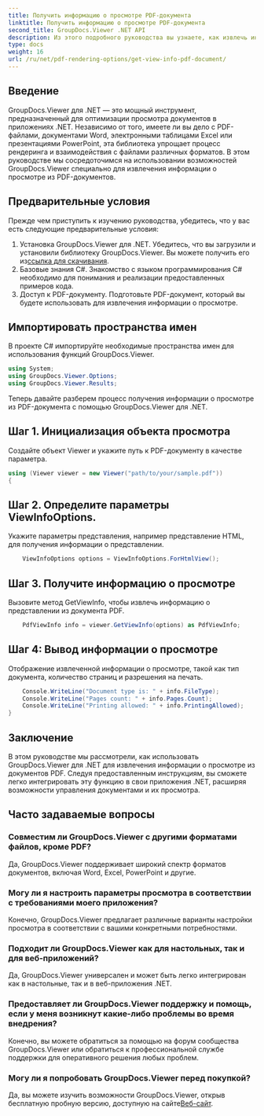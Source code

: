```yaml
---
title: Получить информацию о просмотре PDF-документа
linktitle: Получить информацию о просмотре PDF-документа
second_title: GroupDocs.Viewer .NET API
description: Из этого подробного руководства вы узнаете, как извлечь информацию о просмотре из PDF-документов с помощью GroupDocs.Viewer для .NET.
type: docs
weight: 16
url: /ru/net/pdf-rendering-options/get-view-info-pdf-document/
---
```

## Введение
GroupDocs.Viewer для .NET — это мощный инструмент, предназначенный для оптимизации просмотра документов в приложениях .NET. Независимо от того, имеете ли вы дело с PDF-файлами, документами Word, электронными таблицами Excel или презентациями PowerPoint, эта библиотека упрощает процесс рендеринга и взаимодействия с файлами различных форматов. В этом руководстве мы сосредоточимся на использовании возможностей GroupDocs.Viewer специально для извлечения информации о просмотре из PDF-документов.
## Предварительные условия
Прежде чем приступить к изучению руководства, убедитесь, что у вас есть следующие предварительные условия:
1.  Установка GroupDocs.Viewer для .NET. Убедитесь, что вы загрузили и установили библиотеку GroupDocs.Viewer. Вы можете получить его из[ссылка для скачивания](https://releases.groupdocs.com/viewer/net/).   
2. Базовые знания C#. Знакомство с языком программирования C# необходимо для понимания и реализации предоставленных примеров кода.
3. Доступ к PDF-документу. Подготовьте PDF-документ, который вы будете использовать для извлечения информации о просмотре.

## Импортировать пространства имен
В проекте C# импортируйте необходимые пространства имен для использования функций GroupDocs.Viewer.

```csharp
using System;
using GroupDocs.Viewer.Options;
using GroupDocs.Viewer.Results;
```


Теперь давайте разберем процесс получения информации о просмотре из PDF-документа с помощью GroupDocs.Viewer для .NET.
## Шаг 1. Инициализация объекта просмотра
Создайте объект Viewer и укажите путь к PDF-документу в качестве параметра.
```csharp
using (Viewer viewer = new Viewer("path/to/your/sample.pdf"))
{
```
## Шаг 2. Определите параметры ViewInfoOptions.
Укажите параметры представления, например представление HTML, для получения информации о представлении.
```csharp
	ViewInfoOptions options = ViewInfoOptions.ForHtmlView();
```
## Шаг 3. Получите информацию о просмотре
Вызовите метод GetViewInfo, чтобы извлечь информацию о представлении из документа PDF.
```csharp
	PdfViewInfo info = viewer.GetViewInfo(options) as PdfViewInfo;
```
## Шаг 4: Вывод информации о просмотре
Отображение извлеченной информации о просмотре, такой как тип документа, количество страниц и разрешения на печать.
```csharp
	Console.WriteLine("Document type is: " + info.FileType);
	Console.WriteLine("Pages count: " + info.Pages.Count);
	Console.WriteLine("Printing allowed: " + info.PrintingAllowed);
}
```

## Заключение
В этом руководстве мы рассмотрели, как использовать GroupDocs.Viewer для .NET для извлечения информации о просмотре из документов PDF. Следуя предоставленным инструкциям, вы сможете легко интегрировать эту функцию в свои приложения .NET, расширяя возможности управления документами и их просмотра.
## Часто задаваемые вопросы
### Совместим ли GroupDocs.Viewer с другими форматами файлов, кроме PDF?
Да, GroupDocs.Viewer поддерживает широкий спектр форматов документов, включая Word, Excel, PowerPoint и другие.
### Могу ли я настроить параметры просмотра в соответствии с требованиями моего приложения?
Конечно, GroupDocs.Viewer предлагает различные варианты настройки просмотра в соответствии с вашими конкретными потребностями.
### Подходит ли GroupDocs.Viewer как для настольных, так и для веб-приложений?
Да, GroupDocs.Viewer универсален и может быть легко интегрирован как в настольные, так и в веб-приложения .NET.
### Предоставляет ли GroupDocs.Viewer поддержку и помощь, если у меня возникнут какие-либо проблемы во время внедрения?
Конечно, вы можете обратиться за помощью на форум сообщества GroupDocs.Viewer или обратиться к профессиональной службе поддержки для оперативного решения любых проблем.
### Могу ли я попробовать GroupDocs.Viewer перед покупкой?
 Да, вы можете изучить возможности GroupDocs.Viewer, открыв бесплатную пробную версию, доступную на сайте[Веб-сайт](https://purchase.groupdocs.com/buy).